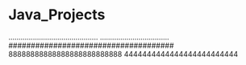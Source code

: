 # Java_Projects
............................................
..................................
#####################################
88888888888888888888888888
4444444444444444444444444
